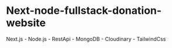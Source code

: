 # Next-node-fullstack-donation-website
Next.js - Node.js - RestApi - MongoDB - Cloudinary - TailwindCss
